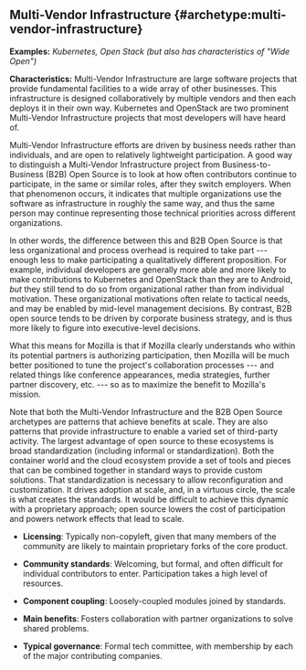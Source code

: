 Multi-Vendor Infrastructure {#archetype:multi-vendor-infrastructure}
---------------------------

**Examples:** *Kubernetes, Open Stack (but also has characteristics of
"Wide Open")*

**Characteristics:** Multi-Vendor Infrastructure are large software
projects that provide fundamental facilities to a wide array of other
businesses. This infrastructure is designed collaboratively by multiple
vendors and then each deploys it in their own way. Kubernetes and
OpenStack are two prominent Multi-Vendor Infrastructure projects that
most developers will have heard of.

Multi-Vendor Infrastructure efforts are driven by business needs rather
than individuals, and are open to relatively lightweight participation.
A good way to distinguish a Multi-Vendor Infrastructure project from
Business-to-Business (B2B) Open Source is to look at how often
contributors continue to participate, in the same or similar roles,
after they switch employers. When that phenomenon occurs, it indicates
that multiple organizations use the software as infrastructure in
roughly the same way, and thus the same person may continue representing
those technical priorities across different organizations.

In other words, the difference between this and B2B Open Source is that
less organizational and process overhead is required to take part ---
enough less to make participating a qualitatively different proposition.
For example, individual developers are generally more able and more
likely to make contributions to Kubernetes and OpenStack than they are
to Android, *but* they still tend to do so from organizational rather
than from individual motivation. These organizational motivations often
relate to tactical needs, and may be enabled by mid-level management
decisions. By contrast, B2B open source tends to be driven by corporate
business strategy, and is thus more likely to figure into
executive-level decisions.

What this means for Mozilla is that if Mozilla clearly understands who
within its potential partners is authorizing participation, then Mozilla
will be much better positioned to tune the project's collaboration
processes --- and related things like conference appearances, media
strategies, further partner discovery, etc. --- so as to maximize the
benefit to Mozilla's mission.

Note that both the Multi-Vendor Infrastructure and the B2B Open Source
archetypes are patterns that achieve benefits at scale. They are also
patterns that provide infrastructure to enable a varied set of
third-party activity. The largest advantage of open source to these
ecosystems is broad standardization (including informal or
standardization). Both the container world and the cloud ecosystem
provide a set of tools and pieces that can be combined together in
standard ways to provide custom solutions. That standardization is
necessary to allow reconfiguration and customization. It drives adoption
at scale, and, in a virtuous circle, the scale is what creates the
standards. It would be difficult to achieve this dynamic with a
proprietary approach; open source lowers the cost of participation and
powers network effects that lead to scale.

-   **Licensing**: Typically non-copyleft, given that many members of
    the community are likely to maintain proprietary forks of the core
    product.

-   **Community standards**: Welcoming, but formal, and often difficult
    for individual contributors to enter. Participation takes a high
    level of resources.

-   **Component coupling**: Loosely-coupled modules joined by standards.

-   **Main benefits**: Fosters collaboration with partner organizations
    to solve shared problems.

-   **Typical governance**: Formal tech committee, with membership by
    each of the major contributing companies.
